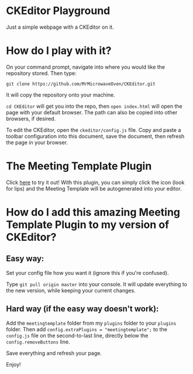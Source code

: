 # CKEditor Playground

Just a simple webpage with a CKEditor on it.

# How do I play with it?

On your command prompt, navigate into where you would like the repository stored.  Then type:

`git clone https://github.com/MrMicrowaveOven/CKEditor.git`

It will copy the repository onto your machine.

`cd CKEditor` will get you into the repo, then `open index.html` will open the page with your default browser.  The path can also be copied into other browsers, if desired.

To edit the CKEditor, open the `ckeditor/config.js` file.  Copy and paste a toolbar configuration into this document, save the document, then refresh the page in your browser.

# The Meeting Template Plugin

Click [here](https://mrmicrowaveoven.github.io/CKEditor/) to try it out! With this plugin, you can simply click the icon (look for lips) and the Meeting Template will be autogenerated into your editor.

# How do I add this amazing Meeting Template Plugin to my version of CKEditor?

## Easy way:

Set your config file how you want it (ignore this if you're confused).

Type `git pull origin master` into your console.  It will update everything to the new version, while keeping your current changes.

## Hard way (if the easy way doesn't work):

Add the `meetingtemplate` folder from my `plugins` folder to your `plugins` folder.  Then add `config.extraPlugins = "meetingtemplate";` to the `config.js` file on the second-to-last line, directly below the `config.removeButtons` line.

Save everything and refresh your page.

Enjoy!
